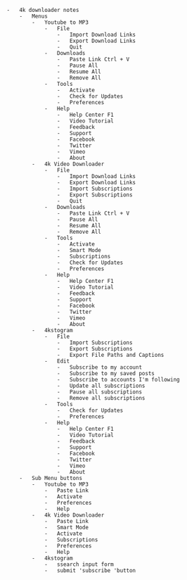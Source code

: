 

    -   4k downloader notes
        -   Menus
            -   Youtube to MP3
                -   File
                    -   Import Download Links
                    -   Export Download Links
                    -   Quit
                -   Downloads
                    -   Paste Link Ctrl + V
                    -   Pause All
                    -   Resume All
                    -   Remove All
                -   Tools
                    -   Activate
                    -   Check for Updates
                    -   Preferences
                -   Help
                    -   Help Center F1
                    -   Video Tutorial
                    -   Feedback
                    -   Support
                    -   Facebook
                    -   Twitter
                    -   Vimeo
                    -   About
            -   4k Video Downloader
                -   File
                    -   Import Download Links
                    -   Export Download Links
                    -   Import Subscriptions
                    -   Export Subscriptions
                    -   Quit
                -   Downloads
                    -   Paste Link Ctrl + V
                    -   Pause All
                    -   Resume All
                    -   Remove All
                -   Tools
                    -   Activate
                    -   Smart Mode
                    -   Subscriptions
                    -   Check for Updates
                    -   Preferences
                -   Help
                    -   Help Center F1
                    -   Video Tutorial
                    -   Feedback
                    -   Support
                    -   Facebook
                    -   Twitter
                    -   Vimeo
                    -   About
            -   4kstogram
                -   File
                    -   Import Subscriptions
                    -   Export Subscriptions
                    -   Export File Paths and Captions
                -   Edit
                    -   Subscribe to my account
                    -   Subscribe to my saved posts
                    -   Subscribe to accounts I'm following
                    -   Update all subscriptions
                    -   Pause all subscriptions
                    -   Remove all subscriptions
                -   Tools
                    -   Check for Updates
                    -   Preferences
                -   Help
                    -   Help Center F1
                    -   Video Tutorial
                    -   Feedback
                    -   Support
                    -   Facebook
                    -   Twitter
                    -   Vimeo
                    -   About
        -   Sub Menu buttons
            -   Youtube to MP3
                -   Paste Link
                -   Activate
                -   Preferences
                -   Help
            -   4k Video Downloader
                -   Paste Link
                -   Smart Mode
                -   Activate
                -   Subscriptions
                -   Preferences
                -   Help
            -   4kstogram
                -   ssearch input form
                -   submit 'subscribe 'button

